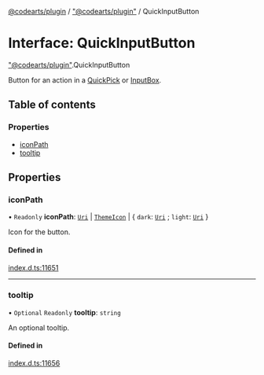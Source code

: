 [@codearts/plugin](../README.md) / ["@codearts/plugin"](../modules/_codearts_plugin_.md) / QuickInputButton

# Interface: QuickInputButton

["@codearts/plugin"](../modules/_codearts_plugin_.md).QuickInputButton

Button for an action in a [QuickPick](codearts_plugin_.QuickPick.md) or [InputBox](codearts_plugin_.InputBox.md).

## Table of contents

### Properties

- [iconPath](codearts_plugin_.QuickInputButton.md#iconpath)
- [tooltip](codearts_plugin_.QuickInputButton.md#tooltip)

## Properties

### iconPath

• `Readonly` **iconPath**: [`Uri`](../classes/codearts_plugin_.Uri.md) \| [`ThemeIcon`](../classes/codearts_plugin_.ThemeIcon.md) \| { `dark`: [`Uri`](../classes/codearts_plugin_.Uri.md) ; `light`: [`Uri`](../classes/codearts_plugin_.Uri.md)  }

Icon for the button.

#### Defined in

[index.d.ts:11651](https://github.com/huaweicloud/cloudide-plugin-api/blob/03b481c/index.d.ts#L11651)

___

### tooltip

• `Optional` `Readonly` **tooltip**: `string`

An optional tooltip.

#### Defined in

[index.d.ts:11656](https://github.com/huaweicloud/cloudide-plugin-api/blob/03b481c/index.d.ts#L11656)
